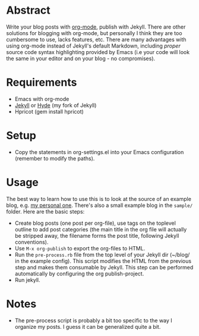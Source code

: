 # Abstract
Write your blog posts with [org-mode](http://orgmode.org/), publish
with Jekyll. There are other solutions for blogging with org-mode, but
personally I think they are too cumbersome to use, lacks features, etc. There
are many advantages with using org-mode instead of Jekyll's default Markdown,
including _proper_ source code syntax highlighting provided by Emacs (i.e your
code will look the same in your editor and on your blog - no compromises).

# Requirements
* Emacs with org-mode
* [Jekyll](http://github.com/mojombo/jekyll) or
  [Hyde](http://github.com/bmaland/hyde) (my fork of Jekyll)
* Hpricot (gem install hpricot)

# Setup
* Copy the statements in org-settings.el into your Emacs configuration
  (remember to modify the paths).

# Usage
The best way to learn how to use this is to look at the source of an example
blog, e.g. [my personal one](http://github.com/bmaland/bmaland.com). There's
also a small example blog in the `sample/` folder. Here are the basic steps:

* Create blog posts (one post per org-file), use tags on the toplevel outline to
  add post categories (the main title in the org file will actually be stripped
  away, the filename forms the post title, following Jekyll conventions).
* Use `M-x org-publish` to export the org-files to HTML.
* Run the `pre-process.rb` file from the top level of your Jekyll dir (~/blog/
  in the example config). This script modifies the HTML from the previous step
  and makes them consumable by Jekyll. This step can be performed automatically
  by configuring the org publish-project.
* Run jekyll.

# Notes
* The pre-process script is probably a bit too specific to the way I organize my
  posts. I guess it can be generalized quite a bit.
